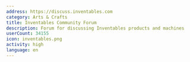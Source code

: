 ```yaml
---
address: https://discuss.inventables.com
category: Arts & Crafts
title: Inventables Community Forum
description: Forum for discussing Inventables products and machines
userCount: 34155
icon: inventables.png
activity: high
language: en
---
```

